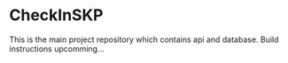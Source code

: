 # CheckInSKP
This is the main project repository which contains api and database.
Build instructions upcomming...
